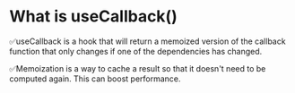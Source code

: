 # What is useCallback()

✅useCallback is a hook that will return a memoized version of the callback function that only changes if one of the dependencies has changed. 

✅Memoization is a way to cache a result so that it doesn't need to be computed again. This can boost performance.